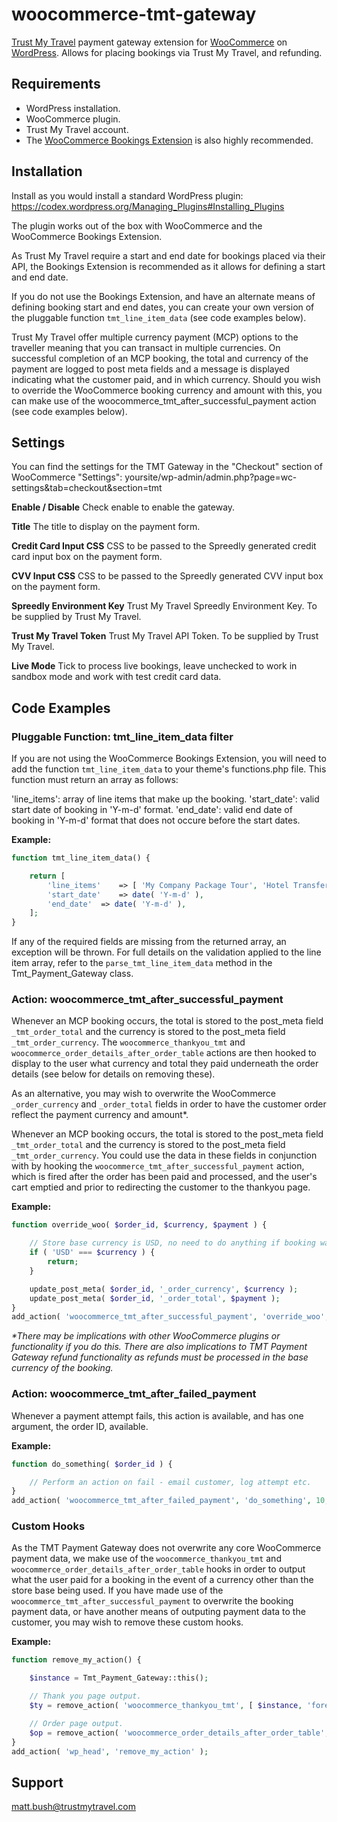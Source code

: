 # woocommerce-tmt-gateway
[Trust My Travel](https://trustmytravel.com/) payment gateway extension for [WooCommerce](https://woocommerce.com/) on [WordPress](https://wordpress.org/). Allows for placing bookings via Trust My Travel, and refunding.

## Requirements ##
* WordPress installation.
* WooCommerce plugin.
* Trust My Travel account.
* The [WooCommerce Bookings Extension](https://woocommerce.com/products/woocommerce-bookings/) is also highly recommended.

## Installation ##
Install as you would install a standard WordPress plugin:
https://codex.wordpress.org/Managing_Plugins#Installing_Plugins

The plugin works out of the box with WooCommerce and the WooCommerce Bookings Extension.

As Trust My Travel require a start and end date for bookings placed via their API, the Bookings Extension is recommended as it allows for defining a start and end date.

If you do not use the Bookings Extension, and have an alternate means of defining booking start and end dates, you can create your own version of the pluggable function `tmt_line_item_data` (see code examples below).

Trust My Travel offer multiple currency payment (MCP) options to the traveller meaning that you can transact in multiple currencies. On successful completion of an MCP booking, the total and currency of the payment are logged to post meta fields and a message is displayed indicating what the customer paid, and in which currency. Should you wish to override the WooCommerce booking currency and amount with this, you can make use of the woocommerce_tmt_after_successful_payment action (see code examples below).

## Settings ##
You can find the settings for the TMT Gateway in the "Checkout" section of WooCommerce "Settings":
yoursite/wp-admin/admin.php?page=wc-settings&tab=checkout&section=tmt

**Enable / Disable**
Check enable to enable the gateway.

**Title**
The title to display on the payment form.

**Credit Card Input CSS**
CSS to be passed to the Spreedly generated credit card input box on the payment form.

**CVV Input CSS**
CSS to be passed to the Spreedly generated CVV input box on the payment form.

**Spreedly Environment Key**
Trust My Travel Spreedly Environment Key. To be supplied by Trust My Travel.

**Trust My Travel Token**
Trust My Travel API Token. To be supplied by Trust My Travel.

**Live Mode**
Tick to process live bookings, leave unchecked to work in sandbox mode and work with test credit card data.

## Code Examples ##

### Pluggable Function: tmt_line_item_data filter ###
If you are not using the WooCommerce Bookings Extension, you will need to add the function `tmt_line_item_data` to your theme's functions.php file. This function must return an array as follows:

'line_items': array of line items that make up the booking.
'start_date': valid start date of booking in 'Y-m-d' format.
'end_date': valid end date of booking in 'Y-m-d' format that does not occure before the start dates.

**Example:**

```php
function tmt_line_item_data() {

	return [
		'line_items'	=> [ 'My Company Package Tour', 'Hotel Transfer' ],
		'start_date'	=> date( 'Y-m-d' ),
		'end_date'	=> date( 'Y-m-d' ),
	];
}
```

If any of the required fields are missing from the returned array, an exception will be thrown.
For full details on the validation applied to the line item array, refer to the `parse_tmt_line_item_data` method in the Tmt_Payment_Gateway class.

### Action: woocommerce_tmt_after_successful_payment ###
Whenever an MCP booking occurs, the total is stored to the post_meta field `_tmt_order_total` and the currency is stored to the post_meta field `_tmt_order_currency`. The `woocommerce_thankyou_tmt` and `woocommerce_order_details_after_order_table` actions are then hooked to display to the user what currency and total they paid underneath the order details (see below for details on removing these).

As an alternative, you may wish to overwrite the WooCommerce `_order_currency` and `_order_total` fields in order to have the customer order reflect the payment currency and amount*.

Whenever an MCP booking occurs, the total is stored to the post_meta field `_tmt_order_total` and the currency is stored to the post_meta field `_tmt_order_currency`. You could use the data in these fields in conjunction with by hooking the `woocommerce_tmt_after_successful_payment` action, which is fired after the order has been paid and processed, and the user's cart emptied and prior to redirecting the customer to the thankyou page.

**Example:**

```php
function override_woo( $order_id, $currency, $payment ) {

	// Store base currency is USD, no need to do anything if booking was paid in USD.
	if ( 'USD' === $currency ) {
		return;
	}

	update_post_meta( $order_id, '_order_currency', $currency );
	update_post_meta( $order_id, '_order_total', $payment );
}
add_action( 'woocommerce_tmt_after_successful_payment', 'override_woo', 10, 3 );
```

_*There may be implications with other WooCommerce plugins or functionality if you do this. There are also implications to TMT Payment Gateway refund functionality as refunds must be processed in the base currency of the booking._

### Action: woocommerce_tmt_after_failed_payment ###
Whenever a payment attempt fails, this action is available, and has one argument, the order ID, available.

**Example:**

```php
function do_something( $order_id ) {

	// Perform an action on fail - email customer, log attempt etc.
}
add_action( 'woocommerce_tmt_after_failed_payment', 'do_something', 10, 1 );
```

### Custom Hooks ###
As the TMT Payment Gateway does not overwrite any core WooCommerce payment data, we make use of the `woocommerce_thankyou_tmt` and `woocommerce_order_details_after_order_table` hooks in order to output what the user paid for a booking in the event of a currency other than the store base being used. If you have made use of the `woocommerce_tmt_after_successful_payment` to overwrite the booking payment data, or have another means of outputing payment data to the customer, you may wish to remove these custom hooks.

**Example:**

```php
function remove_my_action() {

	$instance = Tmt_Payment_Gateway::this();

	// Thank you page output.
	$ty = remove_action( 'woocommerce_thankyou_tmt', [ $instance, 'forex_paid' ], 1 );

	// Order page output.
	$op = remove_action( 'woocommerce_order_details_after_order_table', [ $instance, 'forex_paid' ] );
}
add_action( 'wp_head', 'remove_my_action' );
```

## Support ##
matt.bush@trustmytravel.com
